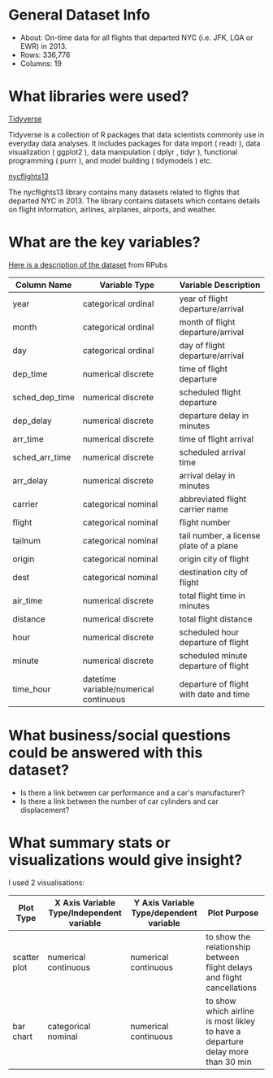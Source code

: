 # General Dataset Info

* About: On-time data for all flights that departed NYC (i.e. JFK, LGA or EWR) in 2013.
* Rows: 336,776
* Columns: 19

# What libraries were used?

<ins> Tidyverse </ins>

Tidyverse is a collection of R packages that data scientists commonly use in everyday data analyses. It includes packages for data import ( readr ), data visualization ( ggplot2 ), data manipulation ( dplyr , tidyr ), functional programming ( purrr ), and model building ( tidymodels ) etc.

<ins> nycflights13 </ins>

The nycflights13 library contains many datasets related to flights that departed NYC in 2013. The library contains datasets which contains details on flight information, airlines, airplanes, airports, and weather. 

# What are the key variables?

[Here is a description of the dataset](https://rpubs.com/shailesh/mpg-exploration) from RPubs


| Column Name  | Variable Type | Variable Description |
| ------------- | ------------- | ------------- |
| year  | categorical ordinal  | year of flight departure/arrival  |
| month  | categorical ordinal  | month of flight departure/arrival  |
| day  | categorical ordinal  | day of flight departure/arrival  |
| dep_time  | numerical discrete  | time of flight departure  |
| sched_dep_time  | numerical discrete  | scheduled flight departure  |
| dep_delay  | numerical discrete  | departure delay in minutes  |
| arr_time  | numerical discrete  | 	time of flight arrival  |
| sched_arr_time  | numerical discrete  | scheduled arrival time|
| arr_delay  | numerical discrete  | arrival delay in minutes  |
| carrier  | categorical nominal  | abbreviated flight carrier name  |
| flight  | categorical nominal  | flight number |
| tailnum  | categorical nominal  | tail number, a license plate of a plane |
| origin  | categorical nominal  | origin city of flight |
| dest  | categorical nominal  | destination city of flight |
| air_time  | numerical discrete  | total flight time in minutes |
| distance  | numerical discrete  | total flight distance |
| hour  | numerical discrete  | scheduled hour departure of flight |
| minute  | numerical discrete  | scheduled minute departure of flight |
| time_hour  | datetime variable/numerical continuous   | departure of flight with date and time |

# What business/social questions could be answered with this dataset?

* Is there a link between car performance and a car's manufacturer?
* Is there a link between the number of car cylinders and car displacement?

# What summary stats or visualizations would give insight?

I used 2 visualisations:

| Plot Type  | X Axis Variable Type/Independent variable | Y Axis Variable Type/dependent variable | Plot Purpose |
| ------------- | ------------- | ------------- | ------------- |
| scatter plot  | numerical continuous  | numerical continuous  | to show the relationship between flight delays and flight cancellations |
| bar chart  | categorical nominal  | numerical continuous  | to show which airline is most likley to have a departure delay more than 30 min |

